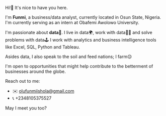 Hi!👋
It's nice to have you here.

I'm **Funmi**, a business/data analyst, currently located in Osun State, Nigeria.
I'm currently serving as an intern at Obafemi Awolowo University.

I'm passionate about **data**🥰. I live in data🌍, work with data👩‍💻 and solve problems with data🕹️
I work with analytics and business intelligence tools like Excel, SQL, Python and Tableau.

Asides data, I also speak to the soil and feed nations; I farm😌

I'm open to opportunities that might help contribute to the betterment of businesses around the globe.

Reach out to me:

- ✉️ olufunmiishola@gmail.com
- 📞 +2348105375527

May I meet you too?
